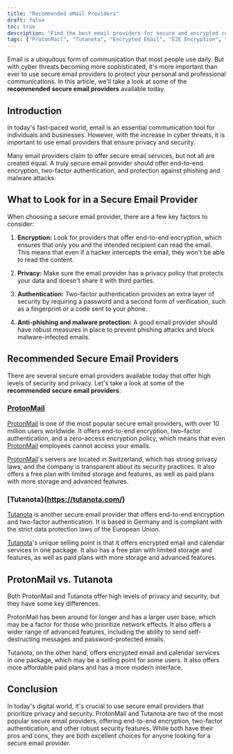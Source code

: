 ```yaml
---
title: "Recommended eMail Providers"
draft: false
toc: true
description: "Find the best email providers for secure and encrypted communications with SimeonOnSecurity's recommended list. Discover the top picks, including ProtonMail, the preferred choice with end-to-end encryption, and Tutanota, another secure option for encrypted email communications."
tags: ["ProtonMail", "Tutanota", "Encrypted Email", "E2E Encryption", "Email Security", "Online Privacy", "Recommended Email Providers", "SimeonOnSecurity"]
---
```


Email is a ubiquitous form of communication that most people use daily. But with cyber threats becoming more sophisticated, it's more important than ever to use secure email providers to protect your personal and professional communications. In this article, we'll take a look at some of the **recommended secure email providers** available today.

## Introduction

In today's fast-paced world, email is an essential communication tool for individuals and businesses. However, with the increase in cyber threats, it is important to use email providers that ensure privacy and security.

Many email providers claim to offer secure email services, but not all are created equal. A truly secure email provider should offer end-to-end encryption, two-factor authentication, and protection against phishing and malware attacks.

## What to Look for in a Secure Email Provider

When choosing a secure email provider, there are a few key factors to consider:

1. **Encryption:** Look for providers that offer end-to-end encryption, which ensures that only you and the intended recipient can read the email. This means that even if a hacker intercepts the email, they won't be able to read the content.

2. **Privacy:** Make sure the email provider has a privacy policy that protects your data and doesn't share it with third parties.

3. **Authentication:** Two-factor authentication provides an extra layer of security by requiring a password and a second form of verification, such as a fingerprint or a code sent to your phone.

4. **Anti-phishing and malware protection:** A good email provider should have robust measures in place to prevent phishing attacks and block malware-infected emails.

## Recommended Secure Email Providers

There are several secure email providers available today that offer high levels of security and privacy. Let's take a look at some of the **recommended secure email providers**:

### [ProtonMail](https://proton.me/mail)

[ProtonMail](https://proton.me/mail) is one of the most popular secure email providers, with over 10 million users worldwide. It offers end-to-end encryption, two-factor authentication, and a zero-access encryption policy, which means that even [ProtonMail](https://proton.me/mail) employees cannot access your emails.

[ProtonMail](https://proton.me/mail)'s servers are located in Switzerland, which has strong privacy laws, and the company is transparent about its security practices. It also offers a free plan with limited storage and features, as well as paid plans with more storage and advanced features.

### [Tutanota}(https://tutanota.com/)

[Tutanota](https://tutanota.com/) is another secure email provider that offers end-to-end encryption and two-factor authentication. It is based in Germany and is compliant with the strict data protection laws of the European Union.

[Tutanota](https://tutanota.com/)'s unique selling point is that it offers encrypted email and calendar services in one package. It also has a free plan with limited storage and features, as well as paid plans with more storage and advanced features.

## ProtonMail vs. Tutanota

Both ProtonMail and Tutanota offer high levels of privacy and security, but they have some key differences.

ProtonMail has been around for longer and has a larger user base, which may be a factor for those who prioritize network effects. It also offers a wider range of advanced features, including the ability to send self-destructing messages and password-protected emails.

Tutanota, on the other hand, offers encrypted email and calendar services in one package, which may be a selling point for some users. It also offers more affordable paid plans and has a more modern interface.

## Conclusion

In today's digital world, it's crucial to use secure email providers that prioritize privacy and security. ProtonMail and Tutanota are two of the most popular secure email providers, offering end-to-end encryption, two-factor authentication, and other robust security features. While both have their pros and cons, they are both excellent choices for anyone looking for a secure email provider.
